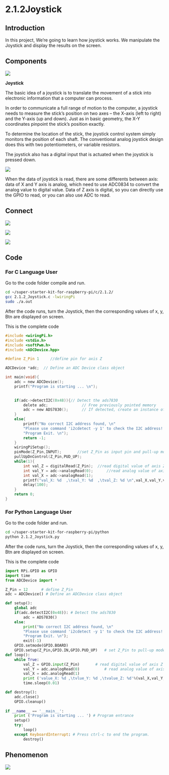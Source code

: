 
# 2.1.2Joystick

## Introduction

In this project, We’re going to learn how joystick works. We manipulate the Joystick and display the results on the screen.

## Components

![](./img/list/list_2.1.2.png)

**Joystick**

The basic idea of a joystick is to translate the movement of a stick into electronic information that a computer can process.

In order to communicate a full range of motion to the computer, a joystick needs to measure the stick’s position on two axes – the X-axis (left to right) and the Y-axis (up and down). Just as in basic geometry, the X-Y coordinates pinpoint the stick’s position exactly.

To determine the location of the stick, the joystick control system simply monitors the position of each shaft. The conventional analog joystick design does this with two potentiometers, or variable resistors.

The joystick also has a digital input that is actuated when the joystick is pressed down.

![](./img/image318.png)

When the data of joystick is read, there are some differents between axis: data of X and Y axis is analog, which need to use ADC0834 to convert the analog value to digital value. Data of Z axis is digital, so you can directly use the GPIO to read, or you can also use ADC to read.

## Connect

![](./img/image319.png)

![](./img/image320.png)

![](./img/connect/2.1.2.png)

## Code

### For  C  Language User

Go to the code folder compile and run.

```sh
cd ~/super-starter-kit-for-raspberry-pi/c/2.1.2/
gcc 2.1.2_Joystick.c -lwiringPi
sudo ./a.out
```

After the code runs, turn the Joystick, then the corresponding values of x, y, Btn are displayed on screen.

This is the complete code

```c
#include <wiringPi.h>
#include <stdio.h>
#include <softPwm.h>
#include <ADCDevice.hpp>

#define Z_Pin 1     //define pin for axis Z

ADCDevice *adc;  // Define an ADC Device class object

int main(void){
    adc = new ADCDevice();
    printf("Program is starting ... \n");
    

    if(adc->detectI2C(0x48)){// Detect the ads7830
        delete adc;               // Free previously pointed memory
        adc = new ADS7830();      // If detected, create an instance of ADS7830.
    }
    else{
        printf("No correct I2C address found, \n"
        "Please use command 'i2cdetect -y 1' to check the I2C address! \n"
        "Program Exit. \n");
        return -1;
    }    
    wiringPiSetup();    
    pinMode(Z_Pin,INPUT);       //set Z_Pin as input pin and pull-up mode
    pullUpDnControl(Z_Pin,PUD_UP);    
    while(1){
        int val_Z = digitalRead(Z_Pin);  //read digital value of axis Z
        int val_Y = adc->analogRead(0);      //read analog value of axis X and Y
        int val_X = adc->analogRead(1);
        printf("val_X: %d  ,\tval_Y: %d  ,\tval_Z: %d \n",val_X,val_Y,val_Z);
        delay(100);
    }
    return 0;
}
```

### For  Python  Language User

Go to the code folder and run.

```sh
cd ~/super-starter-kit-for-raspberry-pi/python
python 2.1.2_Joystick.py
```

After the code runs, turn the Joystick, then the corresponding values of x, y, Btn are displayed on screen.

This is the complete code

```python
import RPi.GPIO as GPIO
import time
from ADCDevice import *

Z_Pin = 12      # define Z_Pin
adc = ADCDevice() # Define an ADCDevice class object

def setup():
    global adc
    if(adc.detectI2C(0x48)): # Detect the ads7830
        adc = ADS7830()
    else:
        print("No correct I2C address found, \n"
        "Please use command 'i2cdetect -y 1' to check the I2C address! \n"
        "Program Exit. \n");
        exit(-1)
    GPIO.setmode(GPIO.BOARD)        
    GPIO.setup(Z_Pin,GPIO.IN,GPIO.PUD_UP)   # set Z_Pin to pull-up mode
def loop():
    while True:     
        val_Z = GPIO.input(Z_Pin)       # read digital value of axis Z
        val_Y = adc.analogRead(0)           # read analog value of axis X and Y
        val_X = adc.analogRead(1)
        print ('value_X: %d ,\tvlue_Y: %d ,\tvalue_Z: %d'%(val_X,val_Y,val_Z))
        time.sleep(0.01)

def destroy():
    adc.close()
    GPIO.cleanup()
    
if __name__ == '__main__':
    print ('Program is starting ... ') # Program entrance
    setup()
    try:
        loop()
    except KeyboardInterrupt: # Press ctrl-c to end the program.
        destroy()
```

## Phenomenon

![](./img/phenomenon/212.jpg)